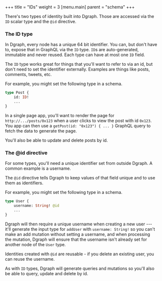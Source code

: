 +++
title = "IDs"
weight = 3
[menu.main]
    parent = "schema"
+++

There's two types of identity built into Dgraph.  Those are accessed via the `ID` scalar type and the `@id` directive.

### The ID type

In Dgraph, every node has a unique 64 bit identifier.  You can, but don't have to, expose that in GraphQL via the `ID` type.  `ID`s are auto-generated, immutable and never reused.  Each type can have at most one `ID` field.

The `ID` type works great for things that you'll want to refer to via an id, but don't need to set the identifier externally.  Examples are things like posts, comments, tweets, etc. 

For example, you might set the following type in a schema.

```graphql
type Post {
    id: ID!
    ...
}
```

In a single page app, you'll want to render the page for `http://.../posts/0x123` when a user clicks to view the post with id `0x123`.  You app can then use a `getPost(id: "0x123") { ... }` GraphQL query to fetch the data to generate the page.

You'll also be able to update and delete posts by id.

### The @id directive

For some types, you'll need a unique identifier set from outside Dgraph.  A common example is a username.

The `@id` directive tells Dgraph to keep values of that field unique and to use them as identifiers.

For example, you might set the following type in a schema.

```graphql
type User {
    username: String! @id
    ...
}
```

Dgraph will then require a unique username when creating a new user --- it'll generate the input type for `addUser` with `username: String!` so you can't make an add mutation without setting a username, and when processing the mutation, Dgraph will ensure that the username isn't already set for another node of the `User` type.

Identities created with `@id` are reusable - if you delete an existing user, you can reuse the username.

As with `ID` types, Dgraph will generate queries and mutations so you'll also be able to query, update and delete by id.

<!--
### More to come

We are currently considering expanding uniqueness to include composite ids and multiple unique fields (e.g. [this](https://discuss.dgraph.io/t/support-multiple-unique-fields-in-dgraph-graphql/8512) issue).
-->
